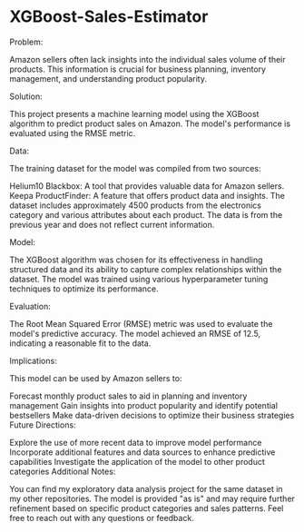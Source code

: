 # XGBoost-Sales-Estimator
 
Problem:

Amazon sellers often lack insights into the individual sales volume of their products. This information is crucial for business planning, inventory management, and understanding product popularity.

Solution:

This project presents a machine learning model using the XGBoost algorithm to predict product sales on Amazon. The model's performance is evaluated using the RMSE metric.

Data:

The training dataset for the model was compiled from two sources:

Helium10 Blackbox: A tool that provides valuable data for Amazon sellers.
Keepa ProductFinder: A feature that offers product data and insights.
The dataset includes approximately 4500 products from the electronics category and various attributes about each product. The data is from the previous year and does not reflect current information.

Model:

The XGBoost algorithm was chosen for its effectiveness in handling structured data and its ability to capture complex relationships within the dataset. The model was trained using various hyperparameter tuning techniques to optimize its performance.

Evaluation:

The Root Mean Squared Error (RMSE) metric was used to evaluate the model's predictive accuracy. The model achieved an RMSE of 12.5, indicating a reasonable fit to the data.

Implications:

This model can be used by Amazon sellers to:

Forecast monthly product sales to aid in planning and inventory management
Gain insights into product popularity and identify potential bestsellers
Make data-driven decisions to optimize their business strategies
Future Directions:

Explore the use of more recent data to improve model performance
Incorporate additional features and data sources to enhance predictive capabilities
Investigate the application of the model to other product categories
Additional Notes:

You can find my exploratory data analysis project for the same dataset in my other repositories.
The model is provided "as is" and may require further refinement based on specific product categories and sales patterns.
Feel free to reach out with any questions or feedback.